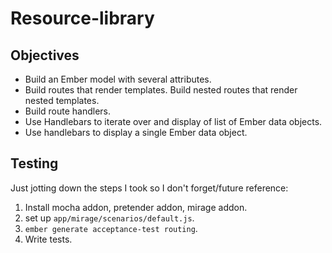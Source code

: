 # Resource-library

## Objectives

* Build an Ember model with several attributes. 
* Build routes that render templates. Build nested routes that render nested templates. 
* Build route handlers. 
* Use Handlebars to iterate over and display of list of Ember data objects. 
* Use handlebars to display a single Ember data object.

## Testing

Just jotting down the steps I took so I don't forget/future reference:

1. Install mocha addon, pretender addon, mirage addon. 
2. set up `app/mirage/scenarios/default.js`.
3. `ember generate acceptance-test routing`.
4. Write tests. 